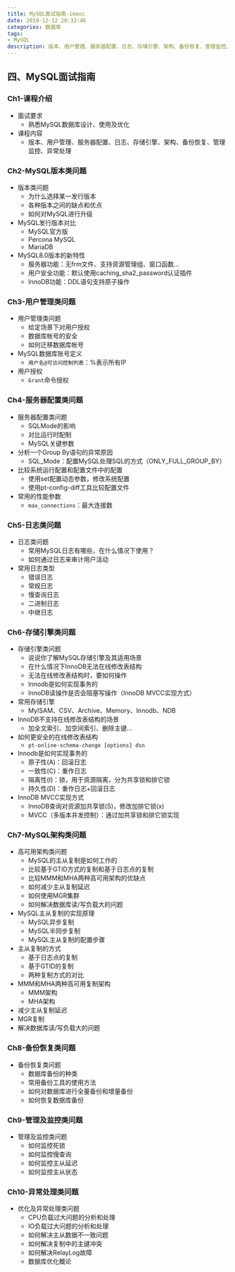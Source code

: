 ```yaml
---
title: MySQL面试指南-imooc
date: 2019-12-12 20:32:46
categories: 数据库
tags: 
- MySQL
description: 版本、用户管理、服务器配置、日志、存储引擎、架构、备份恢复、管理监控、异常处理
---
```


## 四、MySQL面试指南


### Ch1-课程介绍
- 面试要求
    - 熟悉MySQL数据库设计、使用及优化
- 课程内容
    - 版本、用户管理、服务器配置、日志、存储引擎、架构、备份恢复、管理监控、异常处理

### Ch2-MySQL版本类问题
- 版本类问题
    - 为什么选择某一发行版本
    - 各种版本之间的缺点和优点
    - 如何对MySQL进行升级
- MySQL发行版本对比
    - MySQL官方版
    - Percona MySQL
    - MariaDB
- MySQL8.0版本的新特性
    - 服务器功能：无frm文件、支持资源管理组、窗口函数...
    - 用户安全功能：默认使用caching_sha2_password认证插件
    - InnoDB功能：DDL语句支持原子操作 

### Ch3-用户管理类问题
- 用户管理类问题
    - 给定场景下对用户授权
    - 数据库帐号的安全
    - 如何迁移数据库帐号
- MySQL数据库账号定义
    - `用户名@可访问控制列表`：%表示所有IP
- 用户授权
    - `Grant`命令授权

### Ch4-服务器配置类问题
- 服务器配置类问题
    - SQLMode的影响
    - 对比运行时配制
    - MySQL关键参数
- 分析一个Group By语句的异常原因
    - SQL_Mode：配置MySQL处理SQL的方式（ONLY_FULL_GROUP_BY）
- 比较系统运行配置和配置文件中的配置
    - 使用set配置动态参数，修改系统配置
    - 使用pt-config-diff工具比较配置文件
- 常用的性能参数
    - `max_connections`：最大连接数

### Ch5-日志类问题
- 日志类问题
    - 常用MySQL日志有哪些，在什么情况下使用？
    - 如何通过日志来审计用户活动
- 常用日志类型
    - 错误日志
    - 常规日志
    - 慢查询日志
    - 二进制日志
    - 中继日志

### Ch6-存储引擎类问题
- 存储引擎类问题
    - 说说你了解MySQL存储引擎及其适用场景
    - 在什么情况下InnoDB无法在线修改表结构
    - 无法在线修改表结构时，要如何操作 
    - Innodb是如何实现事务的
    - InnoDB读操作是否会阻塞写操作（InnoDB MVCC实现方式）
- 常用存储引擎
    - MyISAM、CSV、Archive、Memory、Innodb、NDB
- InnoDB不支持在线修改表结构的场景
    - 加全文索引、加空间索引、删除主键...
- 如何更安全的在线修改表结构
    - `pt-online-schema-change [options] dsn`
- Innodb是如何实现事务的
    - 原子性(A)：回滚日志
    - 一致性(C)：重作日志
    - 隔离性(I)：锁，用于资源隔离，分为共享锁和排它锁
    - 持久性(D)：重作日志+回滚日志
- InnoDB MVCC实现方式
    - InnoDB查询对资源加共享锁(S)，修改加排它锁(x)
    - MVCC（多版本并发控制）：通过加共享锁和排它锁实现

### Ch7-MySQL架构类问题
- 高可用架构类问题
    - MySQL的主从复制是如何工作的
    - 比较基于GTID方式的复制和基于日志点的复制
    - 比较MMM和MHA两种高可用架构的优缺点
    - 如何减少主从复制延迟
    - 如何使用MGR集群
    - 如何解决数据库读/写负载大的问题
- MySQL主从复制的实现原理
     - MySQL异步复制
     - MySQL半同步复制
     - MySQL主从复制的配置步骤
- 主从复制的方式
    - 基于日志点的复制
    - 基于GTID的复制
    - 两种复制方式的对比
- MMM和MHA两种高可用复制架构
    - MMM架构
    - MHA架构
- 减少主从复制延迟
- MGR复制
- 解决数据库读/写负载大的问题

### Ch8-备份恢复类问题
- 备份恢复类问题
    - 数据库备份的种类
    - 常用备份工具的使用方法
    - 如何对数据库进行全量备份和增量备份
    - 如何恢复数据库备份

### Ch9-管理及监控类问题
- 管理及监控类问题
    - 如何监控死锁
    - 如何监控慢查询
    - 如何监控主从延迟
    - 如何监控主从状态

### Ch10-异常处理类问题
- 优化及异常处理类问题
    - CPU负载过大问题的分析和处理
    - IO负载过大问题的分析和处理
    - 如何解决主从数据不一致问题
    - 如何解决复制中的主键冲突
    - 如何解决RelayLog故障
    - 数据库优化概论
